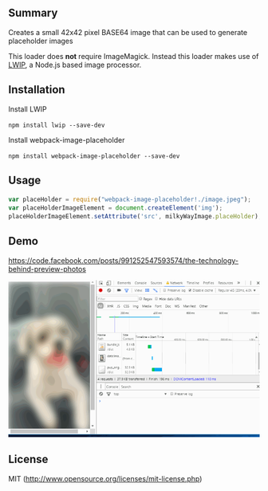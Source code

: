 ## Summary

Creates a small 42x42 pixel BASE64 image that can be used to generate placeholder images

This loader does **not** require ImageMagick. Instead this loader makes use of [LWIP](https://github.com/EyalAr/lwip), a Node.js based image processor.


## Installation

Install LWIP

`npm install lwip --save-dev`

Install webpack-image-placeholder

`npm install webpack-image-placeholder --save-dev`

## Usage
``` javascript
var placeHolder = require("webpack-image-placeholder!./image.jpeg");
var placeHolderImageElement = document.createElement('img');
placeHolderImageElement.setAttribute('src', milkyWayImage.placeHolder);
```

## Demo
https://code.facebook.com/posts/991252547593574/the-technology-behind-preview-photos

![sample image](https://github.com/cgatian/webpack-image-placeholder/raw/master/test/fade.gif "Sample placeholder usage")


## License

MIT (http://www.opensource.org/licenses/mit-license.php)